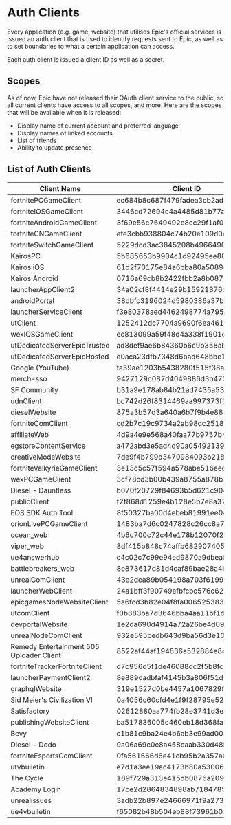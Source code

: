 # Auth Clients
Every application (e.g. game, website) that utilises Epic's official services is issued an auth client that is used to identify requests sent to Epic, as well as to set boundaries to what a certain application can access.    

Each auth client is issued a client ID as well as a secret.

## Scopes
As of now, Epic have not released their OAuth client service to the public, so all current clients have access to all scopes, and more. Here are the scopes that will be available when it is released:
- Display name of current account and preferred language
- Display names of linked accounts
- List of friends
- Ability to update presence

## List of Auth Clients
  | Client Name | Client ID | Secret |
  | - | - | - |
  | fortnitePCGameClient | ec684b8c687f479fadea3cb2ad83f5c6 | e1f31c211f28413186262d37a13fc84d |
  | fortniteIOSGameClient | 3446cd72694c4a4485d81b77adbb2141 | 9209d4a5e25a457fb9b07489d313b41a |
  | fortniteAndroidGameClient | 3f69e56c7649492c8cc29f1af08a8a12 | b51ee9cb12234f50a69efa67ef53812e |
  | fortniteCNGameClient | efe3cbb938804c74b20e109d0efc1548 | 6e31bdbae6a44f258474733db74f39ba |
  | fortniteSwitchGameClient | 5229dcd3ac3845208b496649092f251b | e3bd2d3e-bf8c-4857-9e7d-f3d947d220c7 |
  | KairosPC | 5b685653b9904c1d92495ee8859dcb00 | 7Q2mcmneyuvPmoRYfwM7gfErA6iUjhXr |
  | Kairos iOS | 61d2f70175e84a6bba80a5089e597e1c | FbiZv3wbiKpvVKrAeMxiR6WhxZWVbrvA |
  | Kairos Android | 0716a69cb8b2422fbb2a8b0879501471 | cGthdfG68tyE7M3ZHMu3sXUBwqhibKFp |
  | launcherAppClient2 | 34a02cf8f4414e29b15921876da36f9a | daafbccc737745039dffe53d94fc76cf |
  | androidPortal | 38dbfc3196024d5980386a37b7c792bb | a6280b87-e45e-409b-9681-8f15eb7dbcf5 |
  | launcherServiceClient | f3e80378aed4462498774a7951cd263f | Unknown |
  | utClient | 1252412dc7704a9690f6ea4611bc81ee | 2ca0c925b4674852bff92b26f8322434 |
  | wexIOSGameClient | ec813099a59f48d4a338f1901c1609db | 72f6db62-0e3e-4439-97df-ee21f7b0ae94 |
  | utDedicatedServerEpicTrusted | ad8def9ae6b84360b6c9b358aba06262 | Unknown |
  | utDedicatedServerEpicHosted | e0aca23dfb7348d6bad648bbe175a6e6 | Unknown |
  | Google (YouTube) | fa39ae1203b5438280f515f38a50f08e | Unknown |
  | merch-sso | 9427129c087d4049886d3b47349d1aad | Unknown |
  | SF Community | b31a9e178ab84b21ad7435a53e4da4af | Unknown |
  | udnClient | bc742d26f8314469aa997373f39c876e | Unknown |
  | dieselWebsite | 875a3b57d3a640a6b7f9b4e883463ab4 | Unknown |
  | fortniteComClient | cd2b7c19c9734a2ab98dc251868d7724 | Unknown |
  | affiliateWeb | 4d9a4e9e568a40faa77b9757b4fac210 | Unknown |
  | egstoreContentService | a472abd3e5ad4d90a0549213906dcf3f | Unknown |
  | creativeModeWebsite | 7de9f4b799d3470984093b218287dc72 | Unknown |
  | fortniteValkyrieGameClient | 3e13c5c57f594a578abe516eecb673fe | 530e316c337e409893c55ec44f22cd62 |
  | wexPCGameClient | 3cf78cd3b00b439a8755a878b160c7ad | b383e0f4-f0cc-4d14-99e3-813c33fc1e9d |
  | Diesel - Dauntless | b070f20729f84693b5d621c904fc5bc2 | HG@XE&TGCxEJsgT#&\_p2]=aRo#~>=>+c6PhR)zXP |
  | publicClient | f2f868d1259e4b128e5b7e8a3732cb1a | Unknown |
  | EOS SDK Auth Tool | 8f50327ba00d4ebeb81991ee04a42fc1 | 0b0d21c7-c195-4c75-abb0-00ebc36b60f5 |
  | orionLivePCGameClient | 1483ba7d6c0247828c26cc8a74a9a183 | Unknown |
  | ocean_web | 4b6c700c72c44e178b12070f2719af1a | Unknown |
  | viper_web | 8df415b848c74affb682907405f7a52b | Unknown |
  | ue4answerhub | c4c02c7c99e94ed9870a9dbeafab2c3f | Unknown |
  | battlebreakers_web | 8e873617d81d4caf89bae28a4b74bbfe | Unknown |
  | unrealComClient | 43e2dea89b054198a703f6199bee6d5b | Unknown |
  | launcherWebClient | 24a1bff3f90749efbfcbc576c626a282 | Unknown |
  | epicgamesNodeWebsiteClient | 5a6fcd3b82e04f8fa0065253835c5221 | Unknown |
  | utcomClient | f0b883ba7d3646bba4aa11bf1d71c071 | Unknown |
  | devportalWebsite  | 1e2da690d4914a72a26be4d09862c559 | Unknown |
  | unrealNodeComClient | 932e595bedb643d9ba56d3e1089a5c4b | Unknown |
  | Remedy Entertainment 505 Uploader Client  | 8522af44af194836a532884e84d2b6e2 | 9dc959b5-0fb6-45aa-a08c-96c539d9b85e |
  | fortniteTrackerFortniteClient | d7c956d5f1de46088dc2f5b8fccae940 | Unknown |
  | launcherPaymentClient2 | 8e889dadbfaf4145b3a806f51d1e3fee | 2c6040b846404160abf5229c565d6ef7 |
  | graphqlWebsite | 319e1527d0be4457a1067829fc0ad86e | Unknown |
  | Sid Meier's Civilization VI | 0a4056c60cfd4e1f9f28795e529cd0c3 | MZ8+TE8PHc9+n7WbSYMJ8QlQU4oHPUlVXRO5D6toxAw |
  | Satisfactory | 02612880aa774fb28e3741d3e01501fd | 7ZP]vm+i.uoetw@RxqRXpod_RNyjPC-%GM#ac~Pc |
  | publishingWebsiteClient | ba517836005c460eb18d368fa35eb002 | Unknown |
  | Bevy | c1b81c9ba24e4b6ab3e99ad00320ffd2 | Unknown |
  | Diesel - Dodo | 9a06a69c0c8a458caab330d48badb877 | be4d1tppwi9eskufqmyz4x4hf0ndubqn0ru1zs9tkmhf |
  | fortniteEsportsComClient | 0fa561666d6e41cb95b2a357a8b4a6f3 | Unknown |
  | utvbulletin | e7d1a3ee19ac4173b80a53006dc53be3 | Unknown |
  | The Cycle | 189f729a313e415db0876a2091fecd8f | KiFmhdUYv7Dq6jVRe3YbqwGumWrVhkpbcCNcdfopcukF8VVmEKvyJkapqMNNPkYn |
  | Academy Login | 17ce2d2864834898ab71847859286c81 | Unknown |
  | unrealissues | 3adb22b897e24666971f9a273b1c15e8 | Unknown |
  | ue4vbulletin | f65082b48b504eb88f73961b0131cda7 | Unknown |
